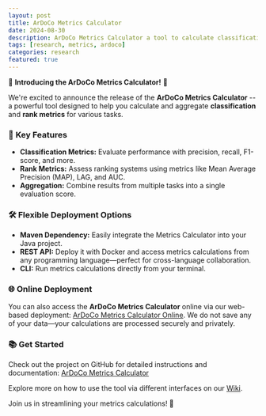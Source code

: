 ```yaml
---
layout: post
title: ArDoCo Metrics Calculator
date: 2024-08-30
description: ArDoCo Metrics Calculator a tool to calculate classification and rank metrics.
tags: [research, metrics, ardoco]
categories: research
featured: true
---
```


🚀 **Introducing the ArDoCo Metrics Calculator!** 🚀

We're excited to announce the release of the **ArDoCo Metrics Calculator** -- a powerful tool designed to help you calculate and aggregate **classification** and **rank metrics** for various tasks.

### 🎯 **Key Features**

- **Classification Metrics:** Evaluate performance with precision, recall, F1-score, and more.
- **Rank Metrics:** Assess ranking systems using metrics like Mean Average Precision (MAP), LAG, and AUC.
- **Aggregation:** Combine results from multiple tasks into a single evaluation score.

### 🛠️ **Flexible Deployment Options**

- **Maven Dependency:** Easily integrate the Metrics Calculator into your Java project.
- **REST API:** Deploy it with Docker and access metrics calculations from any programming language—perfect for cross-language collaboration.
- **CLI:** Run metrics calculations directly from your terminal.

### 🌐 **Online Deployment**

You can also access the **ArDoCo Metrics Calculator** online via our web-based deployment: [ArDoCo Metrics Calculator Online](https://metrics.vdl.sdq.kastel.kit.edu/). We do not save any of your data—your calculations are processed securely and privately.

### 📚 **Get Started**

Check out the project on GitHub for detailed instructions and documentation: [ArDoCo Metrics Calculator](https://github.com/ArDoCo/Metrics)

Explore more on how to use the tool via different interfaces on our [Wiki](https://github.com/ArDoCo/Metrics/wiki).

Join us in streamlining your metrics calculations! 🚀
